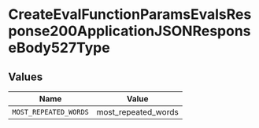 # CreateEvalFunctionParamsEvalsResponse200ApplicationJSONResponseBody527Type


## Values

| Name                  | Value                 |
| --------------------- | --------------------- |
| `MOST_REPEATED_WORDS` | most_repeated_words   |